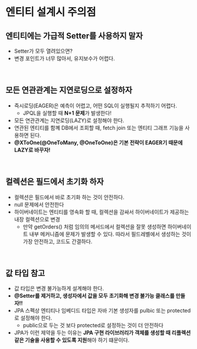 # 엔티티 설계시 주의점

## 엔티티에는 가급적 Setter를 사용하지 말자

- Setter가 모두 열려있으면?
- 변경 포인트가 너무 많아서, 유지보수가 어렵다.

</br >

## 모든 연관관계는 지연로딩으로 설정하자

- 즉시로딩(EAGER)은 예측이 어렵고, 어떤 SQL이 실행될지 추적하기 어렵다.
  - JPQL을 실행할 때 **N+1 문제**가 발생한다!
- 모든 연관관계는 지연로딩(LAZY)로 설정해야 한다.
- 연관된 엔티티를 함꼐 DB에서 조회할 때, fetch join 또는 엔티티 그래프 기능을 사용하면 된다.
- **@XToOne(@OneToMany, @OneToOne)은 기본 전략이 EAGER기 때문에 LAZY로 바꾸자!**

</br >

## 컬렉션은 필드에서 초기화 하자

- 컬렉션은 필드에서 바로 초기화 하는 것이 안전하다.
- null 문제에서 안전한다
- 하이버네이트는 엔티티를 영속화 할 때, 컬렉션을 감싸서 하이버네이트가 제공하는 내장 컬렉션으로 변경 
  - 만약 getOrders() 처럼 임의의 메서드에서 컬렉션을 잘못 생성하면 하이버네이트 내부 메커니즘에 문제가 발생할 수 있다. 따라서 필드레벨에서 생성하는 것이 가장 안전하고, 코드도 간결하다.

</br >

## 값 타입 참고

- 값 타입은 변경 불가능하게 설계해야 한다.
- **@Setter를 제거하고, 생성자에서 값을 모두 초기화해 변경 불가능 클래스를 만들자!!**
- JPA 스펙상 엔티티나 임베디드 타입은 자바 기본 생성자를 pulbic 또는 protected로 설정해야 한다.
  - public으로 두는 것 보다 protected로 설정하는 것이 더 안전하다
- JPA가 이런 제약을 두는 이유는 **JPA 구현 라이브러리가 객체를 생성할 때 리플렉션 같은 기술을 사용할 수 있도록 지원**해야 하기 떄문이다.
